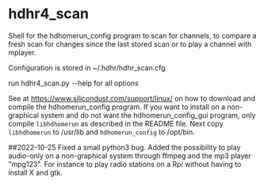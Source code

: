 # hdhr4_scan
Shell for the hdhomerun_config program to scan for channels, to compare a fresh scan for changes since the last stored scan or to play a channel with mplayer.

Configuration is stored in ~/.hdhr/hdhr_scan.cfg

run hdhr4_scan.py --help for all options

See at https://www.silicondust.com/support/linux/ on how to download and compile the hdhomerun_config program. If you want to install on a non-graphical system and do not want the hdhomerun_config_gui program, only compile `libhdhomerun` as described in the README file. Next copy `libhdhomerun` to /usr/lib and `hdhomerun_config` to /opt/bin.

##2022-10-25
Fixed a small python3 bug.
Added the possibility to play audio-only on a non-graphical system through ffmpeg and the mp3 player "mpg123". For instance to play radio stations on a Rpi without having to install X and gtk.
